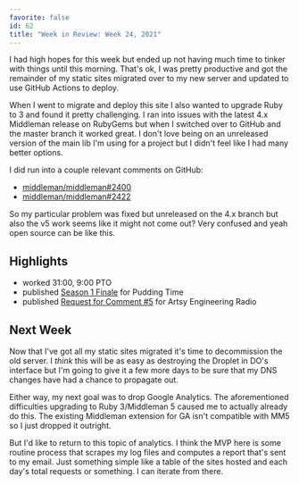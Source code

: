 ```yaml
---
favorite: false
id: 62
title: "Week in Review: Week 24, 2021"
---
```


I had high hopes for this week but ended up not having much time to tinker with
things until this morning. That's ok, I was pretty productive and got the
remainder of my static sites migrated over to my new server and updated to use
GitHub Actions to deploy.

When I went to migrate and deploy this site I also wanted to upgrade Ruby to 3
and found it pretty challenging. I ran into issues with the latest 4.x Middleman
release on RubyGems but when I switched over to GitHub and the master branch it
worked great. I don't love being on an unreleased version of the main lib I'm
using for a project but I didn't feel like I had many better options.

I did run into a couple relevant comments on GitHub:

* [middleman/middleman#2400][mm-2400]
* [middleman/middleman#2422][mm-2422]


So my particular problem was fixed but unreleased on the 4.x branch but also the
v5 work seems like it might not come out? Very confused and yeah open source can
be like this.

## Highlights

* worked 31:00, 9:00 PTO
* published [Season 1 Finale][pt-25] for Pudding Time
* published [Request for Comment #5][aer-22] for Artsy Engineering Radio

## Next Week

Now that I've got all my static sites migrated it's time to decommission the old
server. I _think_ this will be as easy as destroying the Droplet in DO's
interface but I'm going to give it a few more days to be sure that my DNS
changes have had a chance to propagate out.

Either way, my next goal was to drop Google Analytics. The aforementioned
difficulties upgrading to Ruby 3/Middleman 5 caused me to actually already do
this. The existing Middleman extension for GA isn't compatible with MM5 so I
just dropped it outright.

But I'd like to return to this topic of analytics. I think the MVP here is some
routine process that scrapes my log files and computes a report that's sent to
my email. Just something simple like a table of the sites hosted and each day's
total requests or something. I can iterate from there.

[mm-2400]: https://github.com/middleman/middleman/issues/2400#issuecomment-732464743
[mm-2422]: https://github.com/middleman/middleman/issues/2422#issuecomment-819745887

[pt-25]: https://puddingtime.buzzsprout.com/1470301/8727720-season-1-finale
[aer-22]: https://www.buzzsprout.com/1781859/8721383

[gh-activity]: https://github.com/search?s=created&o=desc&q=author:jonallured+created:2021-06-13..2021-06-19
